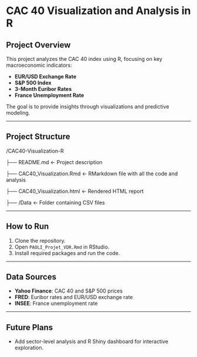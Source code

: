 # CAC 40 Visualization and Analysis in R  

## Project Overview  
This project analyzes the CAC 40 index using R, focusing on key macroeconomic indicators:  
- **EUR/USD Exchange Rate**  
- **S&P 500 Index**  
- **3-Month Euribor Rates**  
- **France Unemployment Rate**

The goal is to provide insights through visualizations and predictive modeling.  

---

## Project Structure  
/CAC40-Visualization-R 

├── README.md <- Project description 

├── CAC40_Visualization.Rmd <- RMarkdown file with all the code and analysis 

├── CAC40_Visualization.html <- Rendered HTML report 

├── /Data <- Folder containing CSV files 


---

## How to Run  
1. Clone the repository.  
2. Open `PAOLI_Projet_VDR.Rmd` in RStudio.  
3. Install required packages and run the code.  

---

## Data Sources  
- **Yahoo Finance**: CAC 40 and S&P 500 prices  
- **FRED**: Euribor rates and EUR/USD exchange rate  
- **INSEE**: France unemployment rate  

---

## Future Plans  
- Add sector-level analysis and R Shiny dashboard for interactive exploration.  
